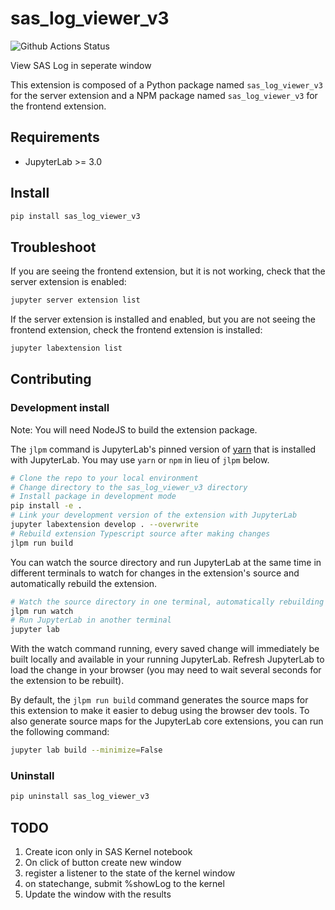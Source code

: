 # sas_log_viewer_v3

![Github Actions Status](https://github.com/jld23/sas_kernel_ext/workflows/Build/badge.svg)

View SAS Log in seperate window


This extension is composed of a Python package named `sas_log_viewer_v3`
for the server extension and a NPM package named `sas_log_viewer_v3`
for the frontend extension.


## Requirements

* JupyterLab >= 3.0

## Install

```bash
pip install sas_log_viewer_v3
```


## Troubleshoot

If you are seeing the frontend extension, but it is not working, check
that the server extension is enabled:

```bash
jupyter server extension list
```

If the server extension is installed and enabled, but you are not seeing
the frontend extension, check the frontend extension is installed:

```bash
jupyter labextension list
```


## Contributing

### Development install

Note: You will need NodeJS to build the extension package.

The `jlpm` command is JupyterLab's pinned version of
[yarn](https://yarnpkg.com/) that is installed with JupyterLab. You may use
`yarn` or `npm` in lieu of `jlpm` below.

```bash
# Clone the repo to your local environment
# Change directory to the sas_log_viewer_v3 directory
# Install package in development mode
pip install -e .
# Link your development version of the extension with JupyterLab
jupyter labextension develop . --overwrite
# Rebuild extension Typescript source after making changes
jlpm run build
```

You can watch the source directory and run JupyterLab at the same time in different terminals to watch for changes in the extension's source and automatically rebuild the extension.

```bash
# Watch the source directory in one terminal, automatically rebuilding when needed
jlpm run watch
# Run JupyterLab in another terminal
jupyter lab
```

With the watch command running, every saved change will immediately be built locally and available in your running JupyterLab. Refresh JupyterLab to load the change in your browser (you may need to wait several seconds for the extension to be rebuilt).

By default, the `jlpm run build` command generates the source maps for this extension to make it easier to debug using the browser dev tools. To also generate source maps for the JupyterLab core extensions, you can run the following command:

```bash
jupyter lab build --minimize=False
```

### Uninstall

```bash
pip uninstall sas_log_viewer_v3
```

## TODO

1. Create icon only in SAS Kernel notebook
1. On click of button create new window
1. register a listener to the state of the kernel window
1. on statechange, submit %showLog to the kernel
1. Update the window with the results
